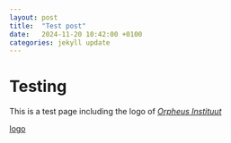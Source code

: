 ```yaml
---
layout: post
title:  "Test post"
date:   2024-11-20 10:42:00 +0100
categories: jekyll update
---
```


# Testing

This is a test page including the logo of [_Orpheus Instituut_](orpheusinstituut.be)

[logo](/assets/images/oi_logo.png)